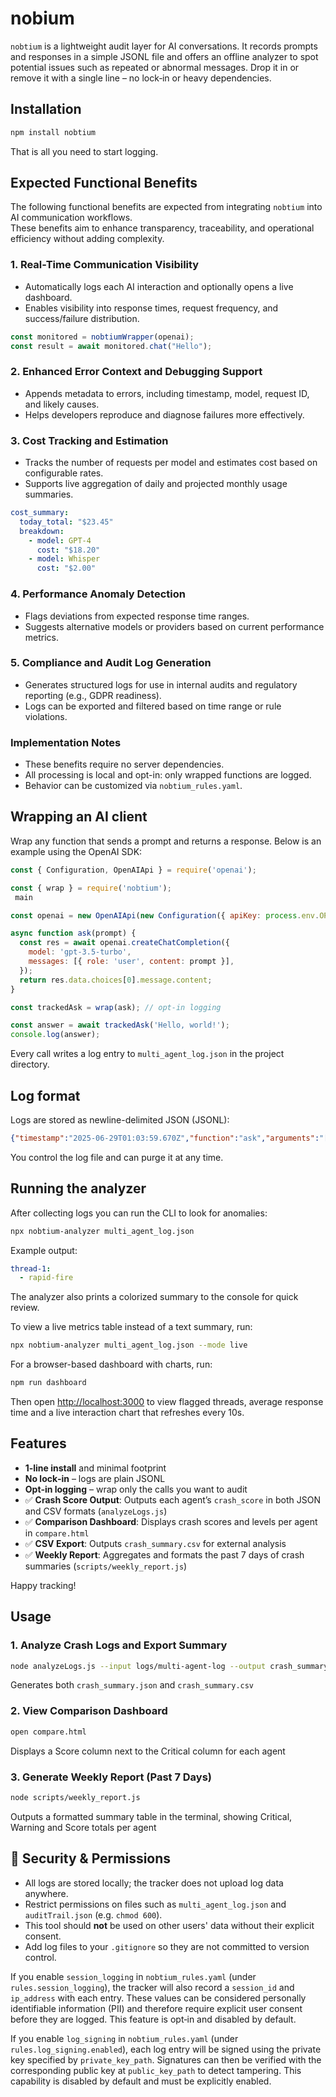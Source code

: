 # nobium

`nobtium` is a lightweight audit layer for AI conversations. It records prompts
and responses in a simple JSONL file and offers an offline analyzer to spot
potential issues such as repeated or abnormal messages. Drop it in or remove it
with a single line – no lock‑in or heavy dependencies.


## Installation

```bash
npm install nobtium
```

That is all you need to start logging.

## Expected Functional Benefits

The following functional benefits are expected from integrating `nobtium` into AI communication workflows.  
These benefits aim to enhance transparency, traceability, and operational efficiency without adding complexity.

### 1. Real-Time Communication Visibility

- Automatically logs each AI interaction and optionally opens a live dashboard.
- Enables visibility into response times, request frequency, and success/failure distribution.

```javascript
const monitored = nobtiumWrapper(openai);
const result = await monitored.chat("Hello");
```

### 2. Enhanced Error Context and Debugging Support

- Appends metadata to errors, including timestamp, model, request ID, and likely causes.
- Helps developers reproduce and diagnose failures more effectively.

### 3. Cost Tracking and Estimation

- Tracks the number of requests per model and estimates cost based on configurable rates.
- Supports live aggregation of daily and projected monthly usage summaries.

```yaml
cost_summary:
  today_total: "$23.45"
  breakdown:
    - model: GPT-4
      cost: "$18.20"
    - model: Whisper
      cost: "$2.00"
```

### 4. Performance Anomaly Detection

- Flags deviations from expected response time ranges.
- Suggests alternative models or providers based on current performance metrics.

### 5. Compliance and Audit Log Generation

- Generates structured logs for use in internal audits and regulatory reporting (e.g., GDPR readiness).
- Logs can be exported and filtered based on time range or rule violations.

### Implementation Notes

- These benefits require no server dependencies.
- All processing is local and opt-in: only wrapped functions are logged.
- Behavior can be customized via `nobtium_rules.yaml`.

## Wrapping an AI client

Wrap any function that sends a prompt and returns a response. Below is an
example using the OpenAI SDK:

```js
const { Configuration, OpenAIApi } = require('openai');

const { wrap } = require('nobtium');
 main

const openai = new OpenAIApi(new Configuration({ apiKey: process.env.OPENAI_KEY }));

async function ask(prompt) {
  const res = await openai.createChatCompletion({
    model: 'gpt-3.5-turbo',
    messages: [{ role: 'user', content: prompt }],
  });
  return res.data.choices[0].message.content;
}

const trackedAsk = wrap(ask); // opt‑in logging

const answer = await trackedAsk('Hello, world!');
console.log(answer);
```

Every call writes a log entry to `multi_agent_log.json` in the project directory.

## Log format

Logs are stored as newline-delimited JSON (JSONL):

```json
{"timestamp":"2025-06-29T01:03:59.670Z","function":"ask","arguments":"[\"Hello AI\"]","result":"\"Echo: Hello AI\""}
```

You control the log file and can purge it at any time.

## Running the analyzer

After collecting logs you can run the CLI to look for anomalies:

```bash
npx nobtium-analyzer multi_agent_log.json
```

Example output:

```yaml
thread-1:
  - rapid-fire
```

The analyzer also prints a colorized summary to the console for quick review.

To view a live metrics table instead of a text summary, run:

```bash
npx nobtium-analyzer multi_agent_log.json --mode live
```

For a browser-based dashboard with charts, run:

```bash
npm run dashboard
```

Then open [http://localhost:3000](http://localhost:3000) to view flagged threads,
average response time and a live interaction chart that refreshes every 10s.

## Features

- **1‑line install** and minimal footprint
- **No lock‑in** – logs are plain JSONL
- **Opt‑in logging** – wrap only the calls you want to audit
- ✅ **Crash Score Output**: Outputs each agent’s `crash_score` in both JSON and CSV formats (`analyzeLogs.js`)
- ✅ **Comparison Dashboard**: Displays crash scores and levels per agent in `compare.html`
- ✅ **CSV Export**: Outputs `crash_summary.csv` for external analysis
- ✅ **Weekly Report**: Aggregates and formats the past 7 days of crash summaries (`scripts/weekly_report.js`)

Happy tracking!

## Usage

### 1. Analyze Crash Logs and Export Summary

```bash
node analyzeLogs.js --input logs/multi-agent-log --output crash_summary.json
```

Generates both `crash_summary.json` and `crash_summary.csv`

### 2. View Comparison Dashboard

```bash
open compare.html
```

Displays a Score column next to the Critical column for each agent

### 3. Generate Weekly Report (Past 7 Days)

```bash
node scripts/weekly_report.js
```

Outputs a formatted summary table in the terminal, showing Critical, Warning and Score totals per agent

## 🔐 Security & Permissions

- All logs are stored locally; the tracker does not upload log data anywhere.
- Restrict permissions on files such as `multi_agent_log.json` and `auditTrail.json` (e.g. `chmod 600`).
- This tool should **not** be used on other users' data without their explicit consent.
- Add log files to your `.gitignore` so they are not committed to version control.

If you enable `session_logging` in `nobtium_rules.yaml` (under `rules.session_logging`),
the tracker will also record a `session_id` and `ip_address` with each entry.
These values can be considered personally identifiable information (PII) and
therefore require explicit user consent before they are logged. This feature is
opt‑in and disabled by default.

If you enable `log_signing` in `nobtium_rules.yaml` (under `rules.log_signing.enabled`),
each log entry will be signed using the private key specified by
`private_key_path`. Signatures can then be verified with the corresponding
public key at `public_key_path` to detect tampering. This capability is
disabled by default and must be explicitly enabled.

